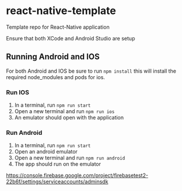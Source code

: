 # react-native-template
Template repo for React-Native application

Ensure that both XCode and Android Studio are setup

## Running Android and IOS

For both Android and IOS be sure to run ```npm install``` this will install the required node_modules and pods for ios.

### Run IOS

1. In a terminal, run ```npm run start```
2. Open a new terminal and run ```npm run ios```
3. An emulator should open with the application

### Run Android

1. In a terminal, run ```npm run start```
2. Open an android emulator
3. Open a new terminal and run ```npm run android```
4. The app should run on the emulator


https://console.firebase.google.com/project/firebasetest2-22b6f/settings/serviceaccounts/adminsdk